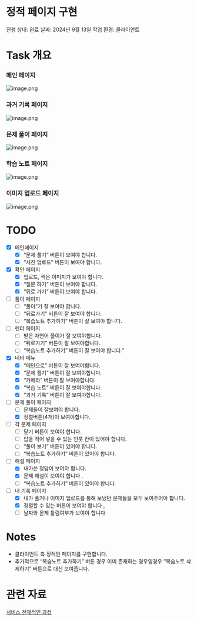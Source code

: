 # 정적 페이지 구현

진행 상태: 완료
날짜: 2024년 9월 13일
작업 환경: 클라이언트

# Task 개요

### 메인 페이지

![image.png](%E1%84%8B%E1%85%B5%E1%84%86%E1%85%B5%E1%84%8C%E1%85%B5%20%E1%84%8B%E1%85%A5%E1%86%B8%E1%84%85%E1%85%A9%E1%84%83%E1%85%B3%20%E1%84%80%E1%85%AE%E1%84%92%E1%85%A7%E1%86%AB%2073329dea377e418e8f74f7c76d58f3de/image.png)

### 과거 기록 페이지

![image.png](%E1%84%8C%E1%85%A5%E1%86%BC%E1%84%8C%E1%85%A5%E1%86%A8%20%E1%84%91%E1%85%A6%E1%84%8B%E1%85%B5%E1%84%8C%E1%85%B5%20%E1%84%80%E1%85%AE%E1%84%92%E1%85%A7%E1%86%AB%20e3ad8835651e4146aa9035d2b2965329/image.png)

### 문제 풀이 페이지

![image.png](%E1%84%8C%E1%85%A5%E1%86%BC%E1%84%8C%E1%85%A5%E1%86%A8%20%E1%84%91%E1%85%A6%E1%84%8B%E1%85%B5%E1%84%8C%E1%85%B5%20%E1%84%80%E1%85%AE%E1%84%92%E1%85%A7%E1%86%AB%20e3ad8835651e4146aa9035d2b2965329/image%201.png)

### 학습 노트 페이지

![image.png](%E1%84%8C%E1%85%A5%E1%86%BC%E1%84%8C%E1%85%A5%E1%86%A8%20%E1%84%91%E1%85%A6%E1%84%8B%E1%85%B5%E1%84%8C%E1%85%B5%20%E1%84%80%E1%85%AE%E1%84%92%E1%85%A7%E1%86%AB%20e3ad8835651e4146aa9035d2b2965329/image%202.png)

### 이미지 업로드 페이지

![image.png](%E1%84%8B%E1%85%B5%E1%84%86%E1%85%B5%E1%84%8C%E1%85%B5%20%E1%84%8B%E1%85%A5%E1%86%B8%E1%84%85%E1%85%A9%E1%84%83%E1%85%B3%20%E1%84%80%E1%85%AE%E1%84%92%E1%85%A7%E1%86%AB%2073329dea377e418e8f74f7c76d58f3de/image%201.png)

# TODO

- [x]  메인페이지
    - [x]  “문제 풀기” 버튼이 보여야 합니다.
    - [x]  “사진 업로드” 버튼이 보여야 합니다.
- [x]  확인 페이지
    - [x]  업로드, 찍은 이미지가 보여야 합니다.
    - [x]  “질문 하기” 버튼이 보여야 합니다.
    - [x]  “뒤로 가기” 버튼이 보여야 합니다.
- [ ]  풀이 페이지
    - [ ]  “풀이”가 잘 보여야 합니다.
    - [ ]  “뒤로가기” 버튼이 잘 보여야 합니다.
    - [ ]  “복습노트 추가하기” 버튼이 잘 보여야 합니다.
- [ ]  렌더 페이지
    - [ ]  받은 자연어 풀이가 잘 보여야합니다.
    - [ ]  “뒤로가기” 버튼이 잘 보여야합니다.
    - [ ]  “복습노트 추가하기” 버튼이 잘 보여야 합니다.”
- [x]  네비 메뉴
    - [x]  “메인으로” 버튼이 잘 보여야합니다.
    - [x]  “문제 풀기” 버튼이 잘 보여야합니다.
    - [x]  “카메라” 버튼이 잘 보여야합니다.
    - [x]  “복습 노트” 버튼이 잘 보여야합니다.
    - [x]  “과거 기록” 버튼이 잘 보여야합니다.
- [ ]  문제 풀이 페이지
    - [ ]  문제들이 잘보여야 합니다.
    - [x]  정렬버튼(4개)이 보여야합니다.
- [ ]  각 문제 페이지
    - [ ]  닫기 버튼이 보여야 합니다.
    - [ ]  답을 적어 넣을 수 있는 인풋 칸이 있어야 합니다.
    - [ ]  “풀이 보기” 버튼이 있어야 합니다.
    - [ ]  “복습노트 추가하기” 버튼이 있어야 합니다.
- [ ]  해설 페이지
    - [x]  내가쓴 정답이 보여야 합니다.
    - [x]  문제 해설이 보여야 합니다 .
    - [ ]  “복습노트 추가하기” 버튼이 있어야 합니다.
- [ ]  내 기록 페이지
    - [x]  내가 풀거나 이미지 업로드를 통해 보냈던 문제들을 모두 보여주어야 합니다.
    - [x]  정렬할 수 있는 버튼이 보여야 합니다 ,
    - [ ]  날짜와 문제 틀림여부가 보여야 합니다

# Notes

- 클라이언트 측 정적인 페이지를 구현합니다.
- 추가적으로 “복습노트 추가하기” 버튼 경우 이미 존재하는  경우일경우 “복습노트 삭제하기” 버튼으로 대신 보여줍니다.

# 관련 자료

[서비스 전체적인 과정](../%E1%84%8C%E1%85%A1%E1%84%85%E1%85%AD%E1%84%8C%E1%85%A9%E1%84%89%E1%85%A1%20ec06b93f3df9445986bfd349926e84bd/%E1%84%89%E1%85%A5%E1%84%87%E1%85%B5%E1%84%89%E1%85%B3%20%E1%84%8C%E1%85%A5%E1%86%AB%E1%84%8E%E1%85%A6%E1%84%8C%E1%85%A5%E1%86%A8%E1%84%8B%E1%85%B5%E1%86%AB%20%E1%84%80%E1%85%AA%E1%84%8C%E1%85%A5%E1%86%BC%204659d91f469e4d33922a7e1bf079d71b.md)